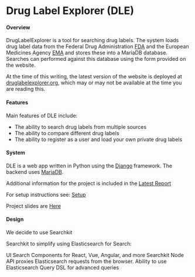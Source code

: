 # Drug Label Explorer (DLE)

#### Overview

DrugLabelExplorer is a tool for searching drug labels. The system loads drug label data from the Federal Drug Administration [FDA](https://labels.fda.gov/) and the European Medicines Agency [EMA](https://www.ema.europa.eu/en/medicines) and stores these into a MariaDB database. Searches can performed against this database using the form provided on the website.

At the time of this writing, the latest version of the website is deployed at [druglabelexplorer.org](https://druglabelexplorer.org), which may or may not be available at the time you are reading this.

#### Features

Main features of DLE include:

- The ability to search drug labels from multiple sources
- The ability to compare different drug labels
- The ability to register as a user and load your own private drug labels

#### System

DLE is a web app written in Python using the [Django](https://www.djangoproject.com/) framework. The backend uses [MariaDB](https://mariadb.org/).

Additional information for the project is included in the [Latest Report](./docs/report.pdf)

For setup instructions see: [Setup](./docs/setup/readme.md)

Project slides are [Here](./docs/dle.pdf)

#### Design

We decide to use Searchkit

Searchkit to simplify using Elasticsearch for Search:

UI Search Components for React, Vue, Angular, and more
Searchkit Node API proxies Elasticsearch requests from the browser.
Ability to use Elasticsearch Query DSL for advanced queries

